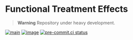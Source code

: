 # Functional Treatment Effects

> **Warning** Repository under heavy development.

[![main](https://github.com/timmens/fte/actions/workflows/main.yml/badge.svg)](https://github.com/timmens/fte/actions/workflows/main.yml)
[![image](https://codecov.io/gh/timmens/fte/branch/main/graph/badge.svg)](https://codecov.io/gh/timmens/fte)
[![pre-commit.ci status](https://results.pre-commit.ci/badge/github/timmens/fte/main.svg)](https://results.pre-commit.ci/latest/github/timmens/fte/main)
